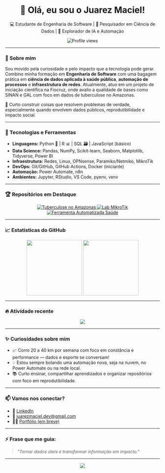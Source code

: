 <h1 align="center">👋 Olá, eu sou o Juarez Maciel!</h1>

<p align="center">
  💻 Estudante de Engenharia de Software | 🔬 Pesquisador em Ciência de Dados | 🧠 Explorador de IA e Automação
</p>

<p align="center">
  <img src="https://komarev.com/ghpvc/?username=juareix&color=blue" alt="Profile views" />
</p>

---

### 🚀 Sobre mim

Sou movido pela curiosidade e pelo impacto que a tecnologia pode gerar. Combino minha formação em **Engenharia de Software** com uma bagagem prática em **ciência de dados aplicada à saúde pública**, **automação de processos** e **infraestrutura de redes**. Atualmente, atuo em um projeto de iniciação científica na Fiocruz, onde avalio a qualidade de bases como SINAN e GAL com foco em dados de tuberculose no Amazonas.

📌 Curto construir coisas que resolvem problemas de verdade, especialmente quando envolvem dados públicos, reprodutibilidade e impacto social.

---

### 🧰 Tecnologias e Ferramentas

- **Linguagens:** Python 🐍 | R 📊 | SQL 🗃️ | JavaScript (básico)
- **Data Science:** Pandas, NumPy, Scikit-learn, Seaborn, Matplotlib, Tidyverse, Power BI
- **Infraestrutura:** Redes, Linux, OPNsense, Paramiko/Netmiko, MikroTik
- **DevOps:** Git/GitHub, GitHub Actions, Docker (iniciante)
- **Automação:** Power Automate, n8n
- **Ambientes:** Jupyter, RStudio, VS Code, pyenv, venv

---

### 🏆 Repositórios em Destaque

<p align="center">
  <a href="https://github.com/juareix/Analise-dos-casos-de-tuberculose-no-amazonas-2007-2023">
    <img alt="Tuberculose no Amazonas" src="https://img.shields.io/badge/🔬%20Tuberculose%20no%20Amazonas-2007--2023-blue?style=for-the-badge&logo=github">
  </a>
  <a href="https://github.com/juareix/Lab-Mikrotik-Python-Automation">
    <img alt="Lab MikroTik" src="https://img.shields.io/badge/⚙️%20Lab%20MikroTik%20+%20Python%20SSH-Automation-lightgrey?style=for-the-badge&logo=python">
  </a>
  <a href="https://github.com/juareix/Ferramenta-Automatizada-Saude">
    <img alt="Ferramenta Automatizada Saúde" src="https://img.shields.io/badge/🧠%20Ferramenta%20de%20Dados%20de%20Saúde-Python%20+%20Streamlit-orange?style=for-the-badge&logo=streamlit">
  </a>
</p>

---

### 📈 Estatísticas do GitHub

<div align="center">
  <img height="180em" src="https://github-readme-stats.vercel.app/api?username=juareix&show_icons=true&theme=tokyonight&include_all_commits=true&count_private=true"/>
  <img height="180em" src="https://github-readme-stats.vercel.app/api/top-langs/?username=juareix&layout=compact&langs_count=8&theme=tokyonight"/>
</div>

---

### 🔥 Atividade recente

<div align="center">
  <img src="https://github-readme-activity-graph.vercel.app/graph?username=juareix&theme=tokyo-night&area=true&hide_border=true"/>
</div>

---

### ✨ Curiosidades sobre mim

- 📈 Corro 20 a 40 km por semana com foco em constância e performance — dados e esporte se conversam!  
- 💡 Estou sempre bolando uma automação nova, seja na nuvem, no Power Automate ou na rede local.  
- 📚 Curto ensinar, compartilhar aprendizados e organizar repositórios com foco em reprodutibilidade.

---

### 📫 Vamos nos conectar?

- 💼 [LinkedIn](https://www.linkedin.com/in/juarezmaciel/)
- 📧 juarezmaciel.dev@gmail.com
- 🧑‍💻 [Portfólio (em breve)](https://github.com/juareix)

---

### ⚡ Frase que me guia:
> _"Tornar dados úteis é transformar informação em impacto."_

---

<p align="center">
  <img src="https://capsule-render.vercel.app/api?type=waving&color=0:0A1F44,100:0066CC&height=140&section=footer"/>
</p>

